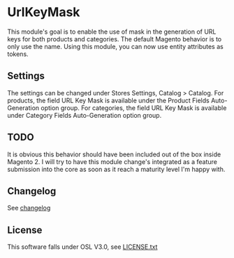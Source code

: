 # UrlKeyMask
This module's goal is to enable the use of mask in the generation of URL keys for both products and categories. The default Magento behavior is to only use the name. Using this module, you can now use entity attributes as tokens.

## Settings
The settings can be changed under Stores Settings, Catalog > Catalog. For products, the field URL Key Mask is available under  the Product Fields Auto-Generation option group. For categories, the field URL Key Mask is available under Category Fields Auto-Generation option group.

## TODO
It is obvious this behavior should have been included out of the box inside Magento 2. I will try to have this module change's integrated as a feature submission into the core as soon as it reach a maturity level I'm happy with.

## Changelog
See [changelog](changelog.md)

## License
This software falls under OSL V3.0, see [LICENSE.txt](LICENSE.txt)